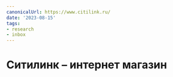 ```yaml
---
canonicalUrl: https://www.citilink.ru/
date: '2023-08-15'
tags:
- research
- inbox
---
```


# Ситилинк  – интернет магазин